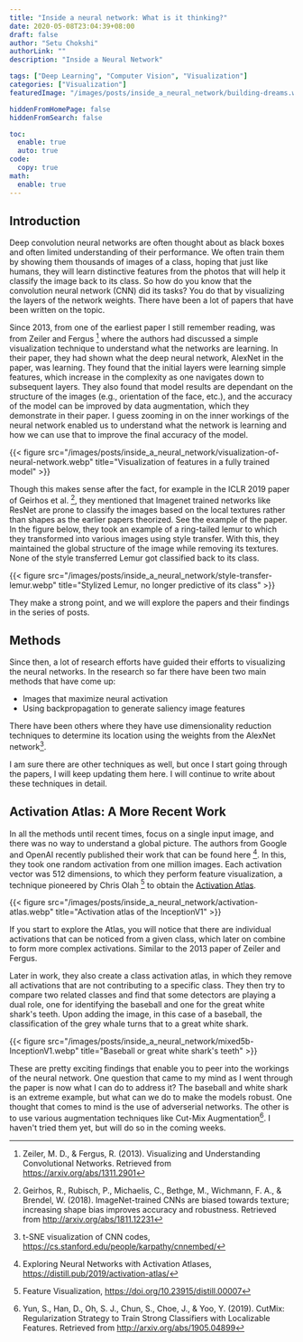 ```yaml
---
title: "Inside a neural network: What is it thinking?"
date: 2020-05-08T23:04:39+08:00
draft: false
author: "Setu Chokshi"
authorLink: ""
description: "Inside a Neural Network"

tags: ["Deep Learning", "Computer Vision", "Visualization"]
categories: ["Visualization"]
featuredImage: "/images/posts/inside_a_neural_network/building-dreams.webp"

hiddenFromHomePage: false
hiddenFromSearch: false

toc:
  enable: true
  auto: true
code:
  copy: true
math:
  enable: true
---
```


## Introduction
Deep convolution neural networks are often thought about as black boxes and often limited understanding of their performance. 
We often train them by showing them thousands of images of a class, hoping that just like humans, they will learn distinctive
features from the photos that will help it classify the image back to its class. So how do you know that the convolution 
neural network (CNN) did its tasks? You do that by visualizing the layers of the network weights. There have been a lot 
of papers that have been written on the topic. 

Since 2013, from one of the earliest paper I still remember reading, was from  Zeiler and Fergus [^1] where the authors 
had discussed a simple visualization technique to understand what the networks are learning. In their paper, they had 
shown what the deep neural network, AlexNet in the paper, was learning. They found that the initial layers were learning 
simple features, which increase in the complexity as one navigates down to subsequent layers. They also found that model 
results are dependant on the structure of the images (e.g., orientation of the face, etc.), and the accuracy of the model 
can be improved by data augmentation, which they demonstrate in their paper. I guess zooming in on the inner workings of 
the neural network enabled us to understand what the network is learning and how we can use that to improve the final 
accuracy of the model. 

{{< figure src="/images/posts/inside_a_neural_network/visualization-of-neural-network.webp" title="Visualization of features in a fully trained model" >}}

Though this makes sense after the fact, for example in the ICLR 2019 paper of Geirhos et al. [^2], they mentioned that 
Imagenet trained networks like ResNet are prone to classify the images based on the local textures rather than shapes as 
the earlier papers theorized. See the example of the paper. In the figure below, they took an example of a ring-tailed lemur 
to which they transformed into various images using style transfer. With this, they maintained the global structure of 
the image while removing its textures. None of the style transferred Lemur got classified back to its class. 
 
{{< figure src="/images/posts/inside_a_neural_network/style-transfer-lemur.webp" title="Stylized Lemur, no longer predictive of its class" >}}

They make a strong point, and we will explore the papers and their findings in the series of posts. 

## Methods
Since then, a lot of research efforts have guided their efforts to visualizing the neural networks. In the research so far
there have been two main methods that have come up:
* Images that maximize neural activation
* Using backpropagation to generate saliency image features

There have been others where they have use dimensionality reduction techniques to determine its location using the weights
from the AlexNet network[^3].
 
I am sure there are other techniques as well, but once I start going through the papers, I will keep updating them here. 
I will continue to write about these techniques in detail. 

## Activation Atlas: A More Recent Work
In all the methods until recent times, focus on a single input image, and there was no way to understand a global picture.
The authors from Google and OpenAI recently published their work that can be found here [^4]. In this, they took one random
activation from one million images. Each activation vector was 512 dimensions, to which they perform feature visualization, 
a technique pioneered by Chris Olah [^5] to obtain the [Activation Atlas](https://distill.pub/2019/activation-atlas/app.html).

{{< figure src="/images/posts/inside_a_neural_network/activation-atlas.webp" title="Activation atlas of the InceptionV1" >}}

If you start to explore the Atlas, you will notice that there are individual activations that can be noticed from a given 
class, which later on combine to form more complex activations. Similar to the 2013 paper of Zeiler and Fergus. 

Later in work, they also create a class activation atlas, in which they remove all activations that are not contributing
to a specific class. They then try to compare two related classes and find that some detectors are playing a dual role,
one for identifying the baseball and one for the great white shark's teeth. Upon adding the image, in this case of a baseball, 
the classification of the grey whale turns that to a great white shark. 

{{< figure src="/images/posts/inside_a_neural_network/mixed5b-InceptionV1.webp" title="Baseball or great white shark's teeth" >}}

These are pretty exciting findings that enable you to peer into the workings of the neural network. One question that came 
to my mind as I went through the paper is now what I can do to address it? The baseball and white shark is an extreme example, 
but what can we do to make the models robust. One thought that comes to mind is the use of adverserial networks. The other 
is to use various augmentation techniques like Cut-Mix Augmentation[^6]. I haven't tried them yet, but will do so in the 
coming weeks.  

[^1]:Zeiler, M. D., & Fergus, R. (2013). Visualizing and Understanding Convolutional Networks. Retrieved from https://arxiv.org/abs/1311.2901
[^2]: Geirhos, R., Rubisch, P., Michaelis, C., Bethge, M., Wichmann, F. A., & Brendel, W. (2018). ImageNet-trained CNNs are biased towards texture; increasing shape bias improves accuracy and robustness. Retrieved from http://arxiv.org/abs/1811.12231
[^3]: t-SNE visualization of CNN codes, https://cs.stanford.edu/people/karpathy/cnnembed/
[^4]: Exploring Neural Networks with Activation Atlases, https://distill.pub/2019/activation-atlas/
[^5]: Feature Visualization, https://doi.org/10.23915/distill.00007
[^6]: Yun, S., Han, D., Oh, S. J., Chun, S., Choe, J., & Yoo, Y. (2019). CutMix: Regularization Strategy to Train Strong Classifiers with Localizable Features. Retrieved from http://arxiv.org/abs/1905.04899